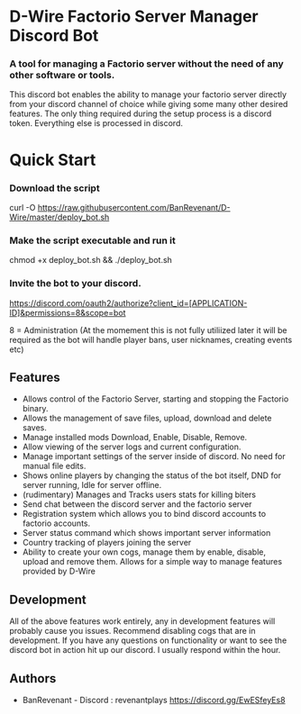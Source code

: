 # D-Wire Factorio Server Manager Discord Bot

### A tool for managing a Factorio server without the need of any other software or tools.
This discord bot enables the ability to manage your factorio server directly from your discord channel of choice while giving some many other desired features. The only thing required during the setup process is a discord token. Everything else is processed in discord.

# Quick Start
### Download the script
curl -O https://raw.githubusercontent.com/BanRevenant/D-Wire/master/deploy_bot.sh
### Make the script executable and run it
chmod +x deploy_bot.sh && ./deploy_bot.sh

### Invite the bot to your discord.
https://discord.com/oauth2/authorize?client_id=[APPLICATION-ID]&permissions=8&scope=bot 

8 = Administration (At the momement this is not fully utiliized later it will be required as the bot will handle player bans, user nicknames, creating events etc)


## Features
* Allows control of the Factorio Server, starting and stopping the Factorio binary.
* Allows the management of save files, upload, download and delete saves.
* Manage installed mods Download, Enable, Disable, Remove.
* Allow viewing of the server logs and current configuration.
* Manage important settings of the server inside of discord. No need for manual file edits.
* Shows online players by changing the status of the bot itself, DND for server running, Idle for server offline.
* (rudimentary) Manages and Tracks users stats for killing biters
* Send chat between the discord server and the factorio server
* Registration system which allows you to bind discord accounts to factorio accounts.
* Server status command which shows important server information
* Country tracking of players joining the server
* Ability to create your own cogs, manage them by enable, disable, upload and remove them. Allows for a simple way to manage features provided by D-Wire


## Development
All of the above features work entirely, any in development features will probably cause you issues. Recommend disabling cogs that are in development. If you have any questions on functionality or want to see the discord bot in action hit up our discord. I usually respond within the hour.

## Authors
* BanRevenant - Discord : revenantplays
https://discord.gg/EwESfeyEs8
